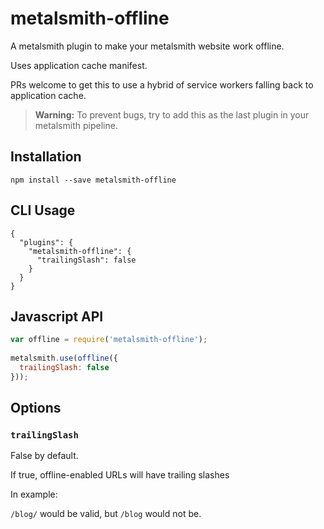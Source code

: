 # metalsmith-offline

A metalsmith plugin to make your metalsmith website work offline.

Uses application cache manifest.

PRs welcome to get this to use a hybrid of service workers falling back to application cache.

 > **Warning:** To prevent bugs, try to add this as the last plugin in your metalsmith pipeline.

## Installation

```
npm install --save metalsmith-offline
```
## CLI Usage

```
{
  "plugins": {
    "metalsmith-offline": {
      "trailingSlash": false
    }
  }
}
```

## Javascript API

```javascript
var offline = require('metalsmith-offline');
 
metalsmith.use(offline({
  trailingSlash: false
}));
```

## Options

### `trailingSlash`

False by default.

If true, offline-enabled URLs will have trailing slashes

In example:

`/blog/` would be valid, but `/blog` would not be.
